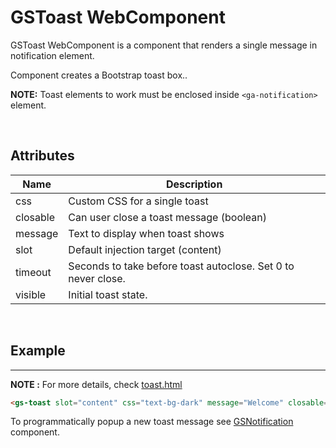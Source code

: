 # GSToast WebComponent
 
GSToast WebComponent is a component that renders a single message in notification element.

Component creates a Bootstrap toast box..
 
 **NOTE:** Toast elements to work must be enclosed inside ```<ga-notification>``` element.
 
<br>

## Attributes

| Name         | Description                              |
|--------------|------------------------------------------|
| css          | Custom CSS for a single toast            |
| closable     | Can user close a toast message (boolean) |
| message      | Text to display when toast shows         |
| slot         | Default injection target (content)       |
| timeout      | Seconds to take before toast autoclose. Set 0 to never close. |
| visible      | Initial toast state.                     |

<br>

## Example
---
 
**NOTE :** 
For more details, check [toast.html](../../../demos/toast.html)

```html
<gs-toast slot="content" css="text-bg-dark" message="Welcome" closable="false" timeout="0" visible="true"></gs-toast>
```

To programmatically popup a new toast message see [GSNotification](./GSNotification.md) component.
 
